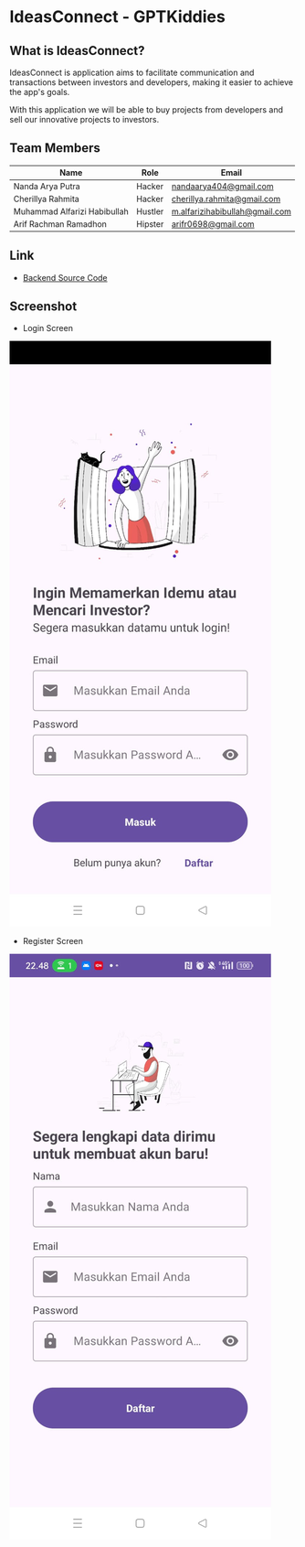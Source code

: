 # IdeasConnect - GPTKiddies

## What is IdeasConnect?

IdeasConnect is application aims to facilitate communication and transactions between investors and developers, making it easier to achieve the app's goals. 

With this application we will be able to buy projects from developers and sell our innovative projects to investors.

## Team Members

| Name                            | Role               | Email                           |
| ------------------------------- | ------------------ | ------------------------------- |
| Nanda Arya Putra                | Hacker             | nandaarya404@gmail.com          |
| Cherillya Rahmita               | Hacker             | cherillya.rahmita@gmail.com     |
| Muhammad Alfarizi Habibullah    | Hustler            | m.alfarizihabibullah@gmail.com  |
| Arif Rachman Ramadhon           | Hipster            | arifr0698@gmail.com             |

## Link

- [Backend Source Code](https://github.com/rillyaa/backend-IC)

## Screenshot
- Login Screen

![login](https://github.com/nandaarya/IdeasConnect/blob/master/screenshot/login.jpg)

- Register Screen

![register](https://github.com/nandaarya/IdeasConnect/blob/master/screenshot/register.jpg)
